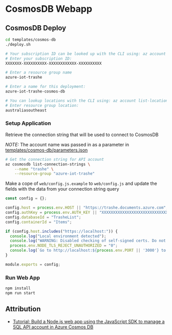 # CosmosDB Webapp

## CosmosDB Deploy

```bash
cd templates/cosmos-db
./deploy.sh

# Your subscription ID can be looked up with the CLI using: az account show --out json
# Enter your subscription ID:
XXXXXXX-XXXXXXXXXX-XXXXXXXXXXXX-XXXXXXXXXX

# Enter a resource group name
azure-iot-trashe

# Enter a name for this deployment:
azure-iot-trashe-cosmos-db

# You can lookup locations with the CLI using: az account list-locations
# Enter resource group location:
australiasoutheast
```

### Setup Application

Retrieve the connection string that will be used to connect to CosmosDB

*NOTE:* The account name was passed in as a parameter in [templates/cosmos-db/parameters.json](../templates/cosmos-db/parameters.json])

```bash
# Get the connection string for API account
az cosmosdb list-connection-strings \
    --name "trashe" \
    --resource-group "azure-iot-trashe"
```

Make a cope of `web/config.js.example` to `web/config.js` and update the fields with the data from your connection string query

```javascript
const config = {};

config.host = process.env.HOST || "https://trashe.documents.azure.com";
config.authKey = process.env.AUTH_KEY || "XXXXXXXXXXXXXXXXXXXXXXXXXXXXXXXXXXXXXXXXXXXXXXXXXXXXXXXXXXXXXX";
config.databaseId = "TrasheList";
config.containerId = "Items";

if (config.host.includes("https://localhost:")) {
  console.log("Local environment detected");
  console.log("WARNING: Disabled checking of self-signed certs. Do not have this code in production.");
  process.env.NODE_TLS_REJECT_UNAUTHORIZED = "0";
  console.log(`Go to http://localhost:${process.env.PORT || '3000'} to try the sample.`);
}

module.exports = config;
```

### Run Web App

```bash
npm install
npm run start
```

## Attribution

* [Tutorial: Build a Node.js web app using the JavaScript SDK to manage a SQL API account in Azure Cosmos DB](https://docs.microsoft.com/en-us/azure/cosmos-db/sql-api-nodejs-application)
